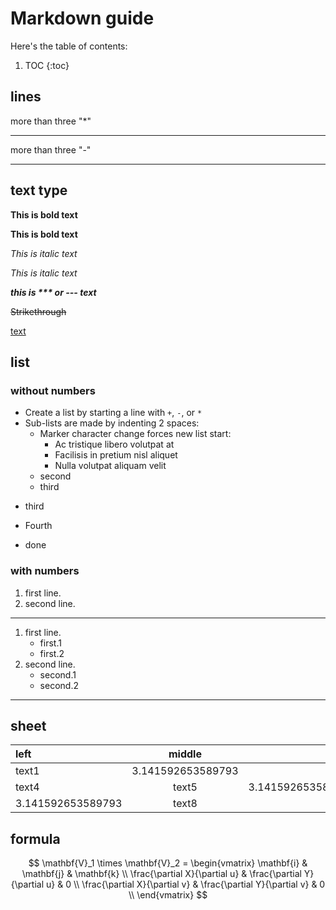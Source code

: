
# Markdown guide  

Here's the table of contents:

1. TOC
{:toc}

## lines

more than three "\*"

***

more than three "\-"

---

## text type

**This is bold text**    <!-- 粗体文本-->

__This is bold text__

*This is italic text*     <!-- 斜体文本-->

_This is italic text_

___this is \*\*\* or \-\-\-  text___


~~Strikethrough~~

<u>text</u>

## list  

### without numbers  

+ Create a list by starting a line with `+`, `-`, or `*`
+ Sub-lists are made by indenting 2 spaces:
  - Marker character change forces new list start:
    * Ac tristique libero volutpat at
    + Facilisis in pretium nisl aliquet
    - Nulla volutpat aliquam velit
  + second
  * third
- third
* Fourth
- done

### with numbers

1. first line.
2. second line.

*********

1. first line.
    + first.1
    - first.2
3. second line.
    * second.1
    + second.2

----------------

## sheet

|left|middle|right|
|:---|:---:|---:|
|text1|3.141592653589793|text3|
|text4|text5|3.141592653589793|
|3.141592653589793|text8|text9|

## formula

$$
\mathbf{V}_1 \times \mathbf{V}_2 =  \begin{vmatrix} 
\mathbf{i} & \mathbf{j} & \mathbf{k} \\
\frac{\partial X}{\partial u} &  \frac{\partial Y}{\partial u} & 0 \\
\frac{\partial X}{\partial v} &  \frac{\partial Y}{\partial v} & 0 \\
\end{vmatrix}
$$








